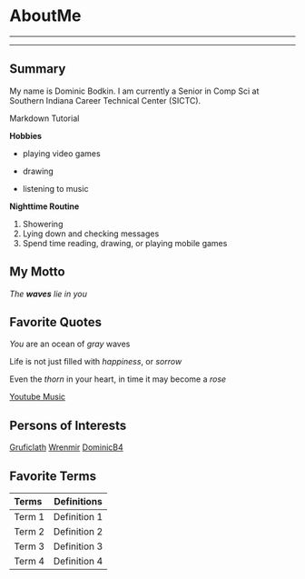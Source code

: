 # AboutMe
---
---
## Summary

My name is Dominic Bodkin. I am currently a Senior in Comp Sci at Southern Indiana Career Technical Center (SICTC). 

Markdown Tutorial

**Hobbies**

- playing video games
+ drawing
* listening to music

**Nighttime Routine**

  1. Showering
  2. Lying down and checking messages
  3. Spend time reading, drawing, or playing mobile games
 
  ## My Motto
  
  _The **waves** lie in you_

  ## Favorite Quotes

  _You_ are an ocean of _gray_ waves

  Life is not just filled with _happiness_, or _sorrow_

  Even the _thorn_ in your heart, in time it may become a _rose_

  [Youtube Music](https://music.youtube.com/)

  [1]: https://github.com/GlitchyCrafting
  [2]: https://github.com/Wrenmir
  [3]: https://github.com/DominicB4
  ## Persons of Interests

  [Gruficlath][1]
  [Wrenmir][2]
  [DominicB4][3]
  

  ## Favorite Terms

| Terms | Definitions |
|:-| :----: |
| Term 1 | Definition 1 |
| Term 2 | Definition 2 |
| Term 3 | Definition 3 | 
| Term 4 | Definition 4 |
